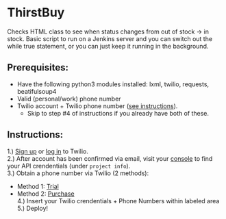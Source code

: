 # ThirstBuy
Checks HTML class to see when status changes from out of stock -> in stock. Basic script to run on a Jenkins server and you can switch out the while true statement, or you can just keep it running in the background.

## Prerequisites:
- Have the following python3 modules installed: lxml, twilio, requests, beatifulsoup4  
- Valid (personal/work) phone number
- Twilio account + Twilio phone number ([see instructions](#instructions)).  
  - Skip to step #4 of instructions if you already have both of these.

## Instructions:  
1.) [Sign up](https://www.twilio.com/try-twilio) or [log in](https://www.twilio.com/login) to Twilio.   
2.) After account has been confirmed via email, visit your [console](https://www.twilio.com/console) to find your API crendentials (under `project info`).    
3.) Obtain a phone number via Twilio (2 methods):   
- Method 1: [Trial](https://www.twilio.com/console/phone-numbers/trial-number/modal?capability[]=sms)  
- Method 2: [Purchase](https://www.twilio.com/console/phone-numbers/search)  
4.) Insert your Twilio crendentials + Phone Numbers within labeled area   
5.) Deploy!
